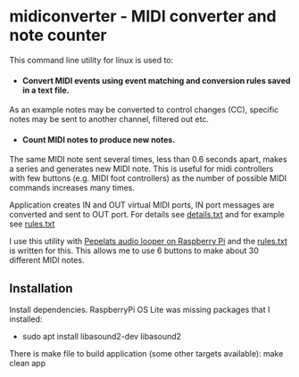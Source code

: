 
# midiconverter - MIDI converter and note counter

This command line utility for linux is used to:

- #### Convert MIDI events using event matching and conversion rules saved in a text file.
As an example notes may be converted to control changes (CC), specific notes may be sent to another channel, filtered out etc.

- #### Count MIDI notes to produce new notes.
The same MIDI note sent several times, less than 0.6 seconds apart, makes a series and generates new MIDI note. This is useful for midi controllers with few buttons (e.g. MIDI foot controllers) as the number of possible MIDI commands increases many times.

Application creates IN and OUT virtual MIDI ports, IN port messages are converted and sent to OUT port.
For details see [details.txt](details.txt) and for example see [rules.txt](rules.txt)

I use this utility with [Pepelats audio looper on Raspberry Pi](https://github.com/slmnv5/pepelats.git) and the [rules.txt](rules.txt) is written for this. This allows me to use 6 buttons to make about 30 different MIDI notes.

## Installation
Install dependencies. RaspberryPi OS Lite was missing packages that I installed:
- sudo apt install libasound2-dev libasound2

There is make file to build application (some other targets available):
make clean app


